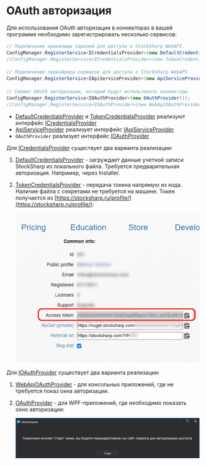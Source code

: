 # OAuth авторизация

Для использования OAuth авторизации в коннекторах в вашей программе необходимо зарегистрировать несколько сервисов:

```csharp
// Подключение хранилища паролей для доступа к StockSharp WebAPI.
ConfigManager.RegisterService<ICredentialsProvider>(new DefaultCredentialsProvider());
//ConfigManager.RegisterService<ICredentialsProvider>(new TokenCredentialsProvider("%token%"));

// Подключение провайдера сервисов для доступа к StockSharp WebAPI
ConfigManager.RegisterService<IApiServiceProvider>(new ApiServiceProvider());
                           
// Сервис OAuth авторизации, который будут использовать коннекторы
ConfigManager.RegisterService<IOAuthProvider>(new OAuthProvider());
//ConfigManager.RegisterService<IOAuthProvider>(new WebApiOAuthProvider());
```

- [DefaultCredentialsProvider](xref:StockSharp.Configuration.DefaultCredentialsProvider) и [TokenCredentialsProvider](xref:StockSharp.Configuration.TokenCredentialsProvider) реализуют интерфейс [ICredentialsProvider](xref:StockSharp.Configuration.ICredentialsProvider)
- [ApiServiceProvider](xref:StockSharp.Web.Api.Client.ApiServiceProvider) реализует интерфейс [IApiServiceProvider](xref:StockSharp.Web.Api.Client.IApiServiceProvider)
- `OAuthProvider` реализует интерфейс [IOAuthProvider](xref:Ecng.Net.IOAuthProvider)

Для [ICredentialsProvider](xref:StockSharp.Configuration.ICredentialsProvider) существует два варианта реализации:

1. [DefaultCredentialsProvider](xref:StockSharp.Configuration.DefaultCredentialsProvider) - загруждает данные учетной записи StockSharp из локального файла. Требуется предварительная авторизация. Например, через Installer.

2. [TokenCredentialsProvider](xref:StockSharp.Configuration.TokenCredentialsProvider) - передача токена напрямую из кода. Наличие файла с секретами не требуется на машине. Токен получается из [https://stocksharp.ru/profile/](https://stocksharp.ru/profile/):

   ![Profile](../../../images/profile.png)

Для [IOAuthProvider](xref:Ecng.Net.IOAuthProvider) существует два варианта реализации:

1. [WebApiOAuthProvider](xref:StockSharp.Studio.WebApi.WebApiOAuthProvider) - для консольных приложений, где не требуется показ окна авторизации.

2. [OAuthProvider](xref:StockSharp.Studio.Controls.OAuthProvider) - для WPF-приложений, где необходимо показать окно авторизации:

   ![OAuth Start](../../../images/oauth_start.png)